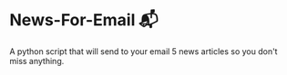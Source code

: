 # News-For-Email 📬
A python script that will send to your email 5 news articles so you don't miss anything.